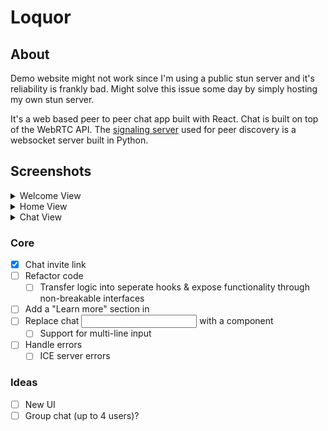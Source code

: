 # Loquor

## About

Demo website might not work since I'm using a public stun server and it's reliability is frankly bad.
Might solve this issue some day by simply hosting my own stun server.

It's a web based peer to peer chat app built with React. Chat is built on top of the WebRTC API.
The [signaling server](https://github.com/JakubGluszek/loquor_backend) used for peer discovery is a websocket server built in Python.

## Screenshots
  
<details>
  <summary>Welcome View</summary>
  <div align="center">
    <img src="https://github.com/JakubGluszek/loquor_frontend/blob/master/images/welcome-view.png" alt="screenshot" />
  </div>
</details>
<details>
  <summary>Home View</summary>
  <div align="center">
    <img src="https://github.com/JakubGluszek/loquor_frontend/blob/master/images/home-view.png" alt="screenshot" />
  </div>
</details>
<details>
  <summary>Chat View</summary>
  <div align="center">
    <img src="https://github.com/JakubGluszek/loquor_frontend/blob/master/images/chat-view.png" alt="screenshot" />
  </div>
</details>

### Core

- [x] Chat invite link
- [ ] Refactor code
   - [ ] Transfer logic into seperate hooks & expose functionality through non-breakable interfaces
- [ ] Add a "Learn more" section in <LoginView />
- [ ] Replace chat <input /> with a <CustomInput /> component
  - [ ] Support for multi-line input
- [ ] Handle errors
  - [ ] ICE server errors

### Ideas

- [ ] New UI
- [ ] Group chat (up to 4 users)?
